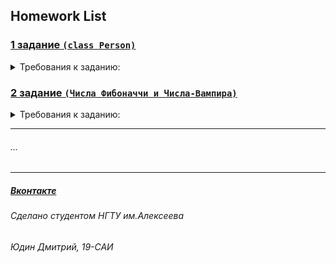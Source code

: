 ## Homework List

### [1 задание `(class Person)`](https://github.com/europeec/java-rep/blob/master/homework/src/First.java)
<details>
  <summary>Требования к заданию:</summary>
  
     1. Создать класс Person с свойствами: Имя, Возраст, Модель телефона, Номер телефона 
     2. Создать конструктор для дефолтных параметров
     3. Создать метод вывода информации
     4. Создать 2 экземпляра класса
     5. Вывести их данные на экран
     6. Создать метод изменения модели телефона и/или номера телефона
     7. Добавить проверку корректности ввода номера телефона
     8*. Создать метод сравнения экземпляров
     9*. Создать экземпляры из консоли ( больше 2х )
     10*. Показывать доступные экзепляры ( их количество )
    
</details>

### [2 задание `(Числа Фибоначчи и Числа-Вампира)`](https://github.com/europeec/java-rep/blob/master/homework/src/Second.java)
<details>
  <summary>Требования к заданию:</summary>
  
     1. Напишите функцию, которая будет возвращать последовательность Фибоначчи 
     (кол-во элементов в которой ровно числу аргумента)
     2. Найти 4х значные числа - вампира
    
</details>

____

###### ...
____
##### [Вконтакте](https://vk.com/urtomorrow) 
###### Сделано студентом НГТУ им.Алексеева
###### Юдин Дмитрий, 19-САИ

